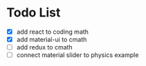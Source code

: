 # Todo List
-[x] add react to coding math
-[x] add material-ui to cmath
-[ ] add redux to cmath
-[ ] connect material slider to physics example
